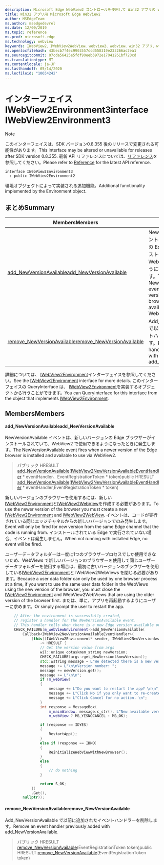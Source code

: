 ```yaml
---
description: Microsoft Edge WebView2 コントロールを使用して Win32 アプリの web コンテンツをホストする
title: Win32 アプリ用 Microsoft Edge WebView2
author: MSEdgeTeam
ms.author: msedgedevrel
ms.date: 12/09/2019
ms.topic: reference
ms.prod: microsoft-edge
ms.technology: webview
keywords: IWebView2、IWebView2WebView、webview2、webview、win32 アプリ、win32、edge
ms.openlocfilehash: 43becb7f4ec9903557ccd558319e233266ac2ea1
ms.sourcegitcommit: 07cda56425e5fdf90eeb3972e17041261bf720cd
ms.translationtype: MT
ms.contentlocale: ja-JP
ms.lasthandoff: 05/14/2020
ms.locfileid: "10654242"
---
```

# <span data-ttu-id="cad42-104">インターフェイス IWebView2Environment3</span><span class="sxs-lookup"><span data-stu-id="cad42-104">interface IWebView2Environment3</span></span> 

> [!NOTE]
> <span data-ttu-id="cad42-105">このインターフェイスは、SDK バージョン0.8.355 後のリリースで変更される可能性があります。</span><span class="sxs-lookup"><span data-stu-id="cad42-105">This interface may be altered or unavailable for releases after SDK version 0.8.355.</span></span> <span data-ttu-id="cad42-106">最新 API リファレンスについては、[リファレンス](../../../webview2-api-reference.md)を参照してください。</span><span class="sxs-lookup"><span data-stu-id="cad42-106">Please refer to [Reference](../../../webview2-api-reference.md) for the latest API reference.</span></span>

```
interface IWebView2Environment3
  : public IWebView2Environment2
```

<span data-ttu-id="cad42-107">環境オブジェクトによって実装される追加機能。</span><span class="sxs-lookup"><span data-stu-id="cad42-107">Additional functionality implemented by the Environment object.</span></span>

## <span data-ttu-id="cad42-108">まとめ</span><span class="sxs-lookup"><span data-stu-id="cad42-108">Summary</span></span>

 <span data-ttu-id="cad42-109">Members</span><span class="sxs-lookup"><span data-stu-id="cad42-109">Members</span></span>                        | <span data-ttu-id="cad42-110">説明</span><span class="sxs-lookup"><span data-stu-id="cad42-110">Descriptions</span></span>
--------------------------------|---------------------------------------------
[<span data-ttu-id="cad42-111">add_NewVersionAvailable</span><span class="sxs-lookup"><span data-stu-id="cad42-111">add_NewVersionAvailable</span></span>](#add_newversionavailable) | <span data-ttu-id="cad42-112">NewVersionAvailable イベントは、新しいバージョンの Edge ブラウザーがインストールされていて、WebView2 で使用できるようになったときに発生します。</span><span class="sxs-lookup"><span data-stu-id="cad42-112">The NewVersionAvailable event fires when a newer version of the Edge browser is installed and available to use via WebView2.</span></span>
[<span data-ttu-id="cad42-113">remove_NewVersionAvailable</span><span class="sxs-lookup"><span data-stu-id="cad42-113">remove_NewVersionAvailable</span></span>](#remove_newversionavailable) | <span data-ttu-id="cad42-114">Add_NewVersionAvailable で以前に追加されたイベントハンドラーを削除します。</span><span class="sxs-lookup"><span data-stu-id="cad42-114">Remove an event handler previously added with add_NewVersionAvailable.</span></span>

<span data-ttu-id="cad42-115">詳細については、 [IWebView2Environment](IWebView2Environment.md)インターフェイスを参照してください。</span><span class="sxs-lookup"><span data-stu-id="cad42-115">See the [IWebView2Environment](IWebView2Environment.md) interface for more details.</span></span> <span data-ttu-id="cad42-116">このインターフェイスの QueryInterface は、 [IWebView2Environment](IWebView2Environment.md)を実装するオブジェクトから行うことができます。</span><span class="sxs-lookup"><span data-stu-id="cad42-116">You can QueryInterface for this interface from the object that implements [IWebView2Environment](IWebView2Environment.md).</span></span>

## <span data-ttu-id="cad42-117">Members</span><span class="sxs-lookup"><span data-stu-id="cad42-117">Members</span></span>

#### <span data-ttu-id="cad42-118">add_NewVersionAvailable</span><span class="sxs-lookup"><span data-stu-id="cad42-118">add_NewVersionAvailable</span></span> 

<span data-ttu-id="cad42-119">NewVersionAvailable イベントは、新しいバージョンの Edge ブラウザーがインストールされていて、WebView2 で使用できるようになったときに発生します。</span><span class="sxs-lookup"><span data-stu-id="cad42-119">The NewVersionAvailable event fires when a newer version of the Edge browser is installed and available to use via WebView2.</span></span>

> <span data-ttu-id="cad42-120">パブリック HRESULT [add_NewVersionAvailable](#add_newversionavailable)([IWebView2NewVersionAvailableEventHandler](IWebView2NewVersionAvailableEventHandler.md) \* eventHandler、EventRegistrationToken \* token)</span><span class="sxs-lookup"><span data-stu-id="cad42-120">public HRESULT [add_NewVersionAvailable](#add_newversionavailable)([IWebView2NewVersionAvailableEventHandler](IWebView2NewVersionAvailableEventHandler.md) \* eventHandler,EventRegistrationToken \* token)</span></span>

<span data-ttu-id="cad42-121">新しいバージョンのブラウザーを使用するには、新しい[IWebView2Environment](IWebView2Environment.md)と[IWebView2WebView](IWebView2WebView.md)を作成する必要があります。</span><span class="sxs-lookup"><span data-stu-id="cad42-121">To use the newer version of the browser you must create a new [IWebView2Environment](IWebView2Environment.md) and [IWebView2WebView](IWebView2WebView.md).</span></span> <span data-ttu-id="cad42-122">イベントは、コードが実行されている同じエッジチャネルからの新しいバージョンでのみ発生します。</span><span class="sxs-lookup"><span data-stu-id="cad42-122">Event will only be fired for new version from the same Edge channel that the code is running from.</span></span> <span data-ttu-id="cad42-123">インストールされている Edge で実行されていない場合、イベントは発生しません。</span><span class="sxs-lookup"><span data-stu-id="cad42-123">When not running with installed Edge, no event will be fired.</span></span>

<span data-ttu-id="cad42-124">ユーザーデータフォルダーは一度に1つのブラウザープロセスでしか使用できないため、WebViews で新しいバージョンのブラウザーを使用して同じユーザーデータフォルダーを使用する場合は、最初に古いバージョンのブラウザーを使用している[IWebView2Environment](IWebView2Environment.md)と IWebView2WebViews を閉じる必要があります。</span><span class="sxs-lookup"><span data-stu-id="cad42-124">Because a user data folder can only be used by one browser process at a time, if you want to use the same user data folder in the WebViews using the new version of the browser, you must close the [IWebView2Environment](IWebView2Environment.md) and IWebView2WebViews that are using the older version of the browser first.</span></span> <span data-ttu-id="cad42-125">または、単に、アプリを再起動するようにユーザーに求めます。</span><span class="sxs-lookup"><span data-stu-id="cad42-125">Or simply prompt the user to restart the app.</span></span>

```cpp
    // After the environment is successfully created,
    // register a handler for the NewVersionAvailable event.
    // This handler tells when there is a new Edge version available on the machine.
    CHECK_FAILURE(m_webViewEnvironment->add_NewVersionAvailable(
        Callback<IWebView2NewVersionAvailableEventHandler>(
            [this](IWebView2Environment* sender, IWebView2NewVersionAvailableEventArgs* args)
                -> HRESULT {
                // Get the version value from args
                wil::unique_cotaskmem_string newVersion;
                CHECK_FAILURE(args->get_NewVersion(&newVersion));
                std::wstring message = L"We detected there is a new version for the browser.";
                message += L"\n\nVersion number: ";
                message += newVersion.get();
                message += L"\n\n";
                if (m_webView)
                {
                    message += L"Do you want to restart the app? \n\n";
                    message += L"Click No if you only want to re-create the webviews. \n";
                    message += L"Click Cancel for no action. \n";
                }
                int response = MessageBox(
                    m_mainWindow, message.c_str(), L"New available version",
                    m_webView ? MB_YESNOCANCEL : MB_OK);

                if (response == IDYES)
                {
                    RestartApp();
                }
                else if (response == IDNO)
                {
                    ReinitializeWebViewWithNewBrowser();
                }
                else
                {
                    // do nothing
                }

                return S_OK;
            })
            .Get(),
        nullptr));
```

#### <span data-ttu-id="cad42-126">remove_NewVersionAvailable</span><span class="sxs-lookup"><span data-stu-id="cad42-126">remove_NewVersionAvailable</span></span> 

<span data-ttu-id="cad42-127">Add_NewVersionAvailable で以前に追加されたイベントハンドラーを削除します。</span><span class="sxs-lookup"><span data-stu-id="cad42-127">Remove an event handler previously added with add_NewVersionAvailable.</span></span>

> <span data-ttu-id="cad42-128">パブリック HRESULT [remove_NewVersionAvailable](#remove_newversionavailable)(EventRegistrationToken token)</span><span class="sxs-lookup"><span data-stu-id="cad42-128">public HRESULT [remove_NewVersionAvailable](#remove_newversionavailable)(EventRegistrationToken token)</span></span>

